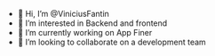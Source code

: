 - 👋 Hi, I’m @ViniciusFantin
- 👀 I’m interested in Backend and frontend
- 🌱 I’m currently working on App Finer 
- 💞️ I’m looking to collaborate on a development team 

<!---
ViniciusFantin/ViniciusFantin is a ✨ special ✨ repository because its `README.md` (this file) appears on your GitHub profile.
You can click the Preview link to take a look at your changes.
--->
